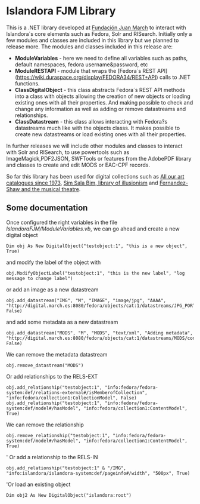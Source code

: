 # Islandora FJM Library
This is a .NET library developed at [Fundación Juan March](http://www.march.es) to interact with Islandora´s core elements such as Fedora, Solr and RISearch.
Initially only a few modules and classes are included in this library but we planned to release more. The modules and classes included in this release are:

* **ModuleVariables** - here we need to define all variables such as paths, default namespaces, fedora username&password, etc
* **ModuleRESTAPI** - module that wraps the [Fedora´s REST API] (https://wiki.duraspace.org/display/FEDORA34/REST+API) calls to .NET functions.
* **ClassDigitalObject** - this class abstracts Fedora´s REST API methods into a class with objects allowing the creation of new objects or loading existing ones with all their properties. And making possible to check and change any information as well as adding or remove datastreams and relationships.
* **ClassDatastream** - this class allows interacting with Fedora?s datastreams much like with the objects classs. It makes possible to create new datastreams or load existing ones with all their properties.  

In further releases we will include other modules and classes to interact with Solr and RISearch, to use powertools such as ImageMagick,PDF2JSON, SWFTools or features from the AdobePDF library and classes to create and edit MODS or EAC-CPF records.

So far this library has been used for digital collections such as [All our art catalogues since 1973](http://www.march.es/arte/catalogos/?l=2), [Sim Sala Bim, library of illusionism](http://www.march.es/bibliotecas/ilusionismo/biblioteca-digital-de-ilusionismo.aspx?l=2) and [Fernandez-Shaw and the musical theatre](http://www.march.es/bibliotecas/repositorio-fernandez-shaw/?l=2).


## Some documentation

Once configured the right variables in the file  *IslandoraFJM/ModuleVariables.vb*, we can go ahead and create a new digital object

```vbnet 
Dim obj As New DigitalObject("testobject:1", "this is a new object", True)
```

and modify the label of the object with

```vbnet 
obj.ModifyObjectLabel("testobject:1", "this is the new label", "log message to change label")
```

or add an image as a new datastream

```vbnet 
obj.add_datastream("IMG", "M", "IMAGE", "image/jpg", "AAAA", "http://digital.march.es:8080/fedora/objects/cat:1/datastreams/JPG_PORTADA/content", False)
```

and add some metadata as a new datastream

```vbnet 
obj.add_datastream("MODS", "M", "MODS", "text/xml", "Adding metadata", "http://digital.march.es:8080/fedora/objects/cat:1/datastreams/MODS/content", False)
```

We can remove the metadata datastream

```vbnet 
obj.remove_datastream("MODS")
```

Or add relationships to the RELS-EXT

```vbnet 
obj.add_relationship("testobject:1", "info:fedora/fedora-system:def/relations-external#/isMemberofCollection", "info:fedora/collection1:CollectionModel", False)
obj.add_relationship("testobject:1", "info:fedora/fedora-system:def/model#/hasModel", "info:fedora/collection1:ContentModel", True)
```

We can remove the relationship

```vbnet 
obj.remove_relationship("testobject:1", "info:fedora/fedora-system:def/model#/hasModel", "info:fedora/collection1:ContentModel", True)
```

' Or add a relationship to the RELS-IN

```vbnet 
obj.add_relationship("testobject:1" & "/IMG", "info:islandora/islandora-system:def/pageinfo#/width", "500px", True)
```

'Or load an existing object
```vbnet 
Dim obj2 As New DigitalObject("islandora:root")
```